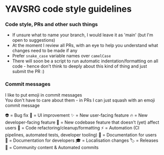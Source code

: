 # YAVSRG code style guidelines

### Code style, PRs and other such things
- If unsure what to name your branch, I would leave it as 'main' (but I'm open to suggestions)
- At the moment I review all PRs, with an eye to help you understand what changes need to be made if any
- Prefer `snake_case` variable names over `camelCase`
- There will soon be a script to run automatic indentation/formatting on all code - hence don't think to deeply about this kind of thing and just submit the PR :)  

### Commit messages

I like to put emoji in commit messages  
You don't have to care about them - in PRs I can just squash with an emoji commit message

👽️ = Bug fix
🌸 = UI improvement
✨ = New user-facing feature
🔥 = New developer-facing feature
🧱 = New codebase feature that doesn't (yet) affect users
🚴 = Code refactoring/cleanup/formatting
⚡️ = Automation (CI pipelines, automated tests, developer tooling)
📘 = Documentation for users
📕 = Documentation for developers
🎓 = Localisation changes
🏷️ = Releases
💚 = Community content & Automated commits